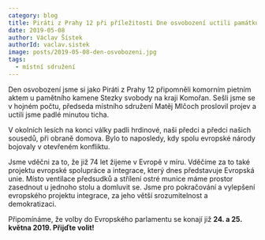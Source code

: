 ```yaml
---
category: blog
title: Piráti z Prahy 12 při příležitosti Dne osvobození uctili památku padlých v Komořanech
date: 2019-05-08
author: Václav Šístek
authorId: vaclav.sistek
image: posts/2019-05-08-den-osvobozeni.jpg
tags:
  - místní sdružení
---
```


Den osvobození jsme si jako Piráti z Prahy 12 připomněli komorním pietním aktem u pamětního kamene Stezky svobody na kraji Komořan. Sešli jsme se v hojném počtu, předseda místního sdružení Matěj Mlčoch proslovil projev a uctili jsme padlé minutou ticha.

 V okolních lesích na konci války padli hrdinové, naši předci a předci našich sousedů, při obraně domova. Bylo to naposledy, kdy spolu evropské národy bojovaly v otevřeném konfliktu.

Jsme vděčni za to, že již 74 let žijeme v Evropě v míru. Vděčíme za to také projektu evropské spolupráce a integrace, který dnes představuje Evropská unie. Místo ventilace předsudků a střílení ostré munice máme prostor zasednout u jednoho stolu a domluvit se. Jsme pro pokračování a vylepšení evropského projektu integrace, za jeho větší srozumitelnost a demokratizaci.

Připomínáme, že volby do Evropského parlamentu se konají již **24. a 25. května 2019. Přijďte volit!**
